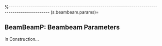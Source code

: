 %---------------------------------------------------------------------------------------------------
(s:beambeam.params)=
## BeamBeamP: Beambeam Parameters

In Construction...

